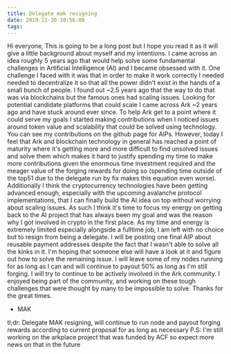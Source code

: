 ```yaml
---
title: Delegate mak resigning
date: 2019-11-30 10:56:08
tags:
---
```


Hi everyone,
This is going to be a long post but I hope you read it as it will give a little background about myself and my intentions. I came across an idea roughly 5 years ago that would help solve some fundamental challenges in Artificial Intelligence (AI) and I became obsessed with it. One challenge I faced with it was that in order to make it work correctly I needed needed to decentralize it so that all the power didn't exist in the hands of a small bunch of people. I found out ~2.5 years ago that the way to do that was via blockchains but the famous ones had scaling issues. Looking for potential candidate platforms that could scale I came across Ark ~2 years ago and have stuck around ever since. To help Ark get to a point where it could serve my goals I started making contributions when I noticed issues around token value and scalability that could be solved using technology. You can see my contributions on the github page for AIPs. However, today I feel that Ark and blockchain technology in general has reached a point of maturity where it's getting more and more difficult to find unsolved issues and solve them which makes it hard to justify spending my time to make more contributions given the enormous time investment required and the meager value of the forging rewards for doing so (spending time outside of the top51 due to the delegate run by fix makes this equation even worse). Additionally I think the cryptocurrency technologies have been getting advanced enough, especially with the upcoming avalanche protocol implementations, that I can finally build the AI idea on top without worrying about scaling issues. As such I think it's time to focus my energy on getting back to the AI project that has always been my goal and was the reason why I got involved in crypto in the first place. As my time and energy is extremely limited especially alongside a fulltime job, I am left with no choice but to resign from being a delegate. I will be posting one final AIP about reusable payment addresses despite the fact that I wasn't able to solve all the kinks in it. I'm hoping that someone else will have a look at it and figure out how to solve the remaining issue. I will leave some of my nodes running for as long as I can and will continue to payout 50% as long as I'm still forging. I will try to continue to be actively involved in the Ark community. I enjoyed being part of the community, and working on these tough challenges that were thought by many to be impossible to solve. Thanks for the great times.

- MAK

tl;dr: Delegate MAK resigning, will continue to run node and payout forging rewards according to current proposal for as long as necessary
P.S: I'm still working on the arkplace project that was funded by ACF so expect more news on that in the future